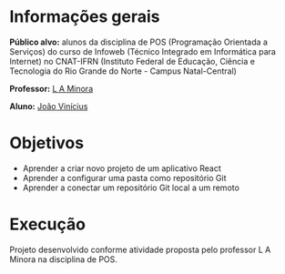 # Informações gerais

**Público alvo:** alunos da disciplina de POS (Programação Orientada a Serviços) do curso de Infoweb (Técnico Integrado em Informática para Internet) no CNAT-IFRN (Instituto Federal de Educação, Ciência e Tecnologia do Rio Grande do Norte - Campus Natal-Central)

**Professor:** [L A Minora](https://github.com/leonardo-minora)

**Aluno:** [João Vinícius](https://github.com/JovinDev)

# Objetivos

- Aprender a criar novo projeto de um aplicativo React
- Aprender a configurar uma pasta como repositório Git
- Aprender a conectar um repositório Git local a um remoto

# Execução

Projeto desenvolvido conforme atividade proposta pelo professor L A Minora na disciplina de POS.

